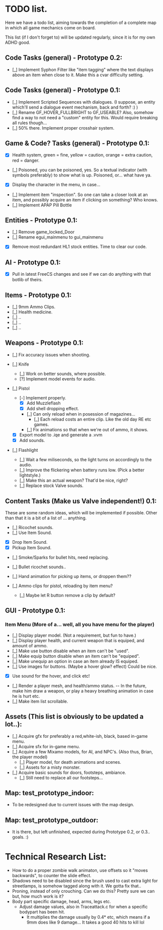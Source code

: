 # TODO list.
Here we have a todo list, aiming towards the completion of a complete map
in which all game mechanics come on board.

This list (if I don't forget to) will be updated regularly, since it is for
my own ADHD good.

## Code Tasks (general) - Prototype 0.2:
- [_] Implement Syphon Filter like "item tagging" where the text displays above an item when close to it. Make this a cvar difficulty setting.

## Code Tasks (general) - Prototype 0.1:
- [_] Implement Scripted Sequences with dialogues. (I suppose, an entity which'll send a dialogue event mechanism, back and forth? :) )
- [_] Rename GF_HOVER_FULLBRIGHT to GF_USEABLE? Also, somehow find a way to not need a "custom" entity for this. Would require breaking all rules though...
- [_] 50% there. Implement proper crosshair system.

## Game & Code? Tasks (general) - Prototype 0.1:
- [X] Health system, green = fine, yellow = caution, orange = extra caution, red = danger.
- [_] Poisoned, you can be poisoned, yes. So a textual indicator (with symbols preferably) to show what is up. Poisoned, or... what have ya.
- [X] Display the character in the menu, in case...
- [_] Implement item "inspection". So one can take a closer look at an item, and possibly acquire an item if clicking on something? Who knows.
- [_] Implement APAP Pill Bottle
## Entities - Prototype 0.1:
- [_] Remove game_locked_Door
- [_] Rename egui_mainmenu to gui_mainmenu
- [X] Remove most redundant HL1 stock entities. Time to clear our code.

## AI - Prototype 0.1:
- [X] Pull in latest FreeCS changes and see if we can do anything with that botlib of theirs.


## Items - Prototype 0.1:
- [_] 9mm Ammo Clips.
- [_] Health medicine.
- [_] ..
- [_] ..
- [_] ..

## Weapons - Prototype 0.1:
- [_] Fix accuracy issues when shooting.

- [_] Knife
  - [_] Work on better sounds, where possible.
  - [?] Implement model events for audio.

- [_] Pistol
  - [-] Implement properly.
    - [X] Add Muzzleflash
    - [X] Add shell dropping effect.
    - [_] Can only reload when in posession of magazines... 
      - [_] Each reload costs an entire clip. Like the old day RE etc games.
    - [_] Fix animations so that when we're out of ammo, it shows.
  - [X] Export model to .iqe and generate a .vvm
  - [X] Add sounds.

- [_] Flashlight
  - [_] Wait a few miliseconds, so the light turns on accordingly to the audio.
  - [_] Improve the flickering when battery runs low. (Pick a better lightstyle.)
  - [_] Make this an actual weapon? That'd be nice, right?
  - [_] Replace stock Valve sounds.

## Content Tasks (Make us Valve independent!) 0.1:
These are some random ideas, which will be implemented if possible.
Other than that it is a bit of a list of ... anything.
- [_] Ricochet sounds.
- [_] Use Item Sound.
- [X] Drop Item Sound.
- [X] Pickup Item Sound.
- [_] Smoke/Sparks for bullet hits, need replacing.
- [_] Bullet ricochet sounds..
- [_] Hand animation for picking up items, or droppen them??

- [_] Ammo clips for pistol, reloading by item menu?
  - [_] Maybe let R button remove a clip by default?

## GUI - Prototype 0.1:
### Item Menu (More of a... well, all you have menu for the player)
- [_] Display player model. (Not a requirement, but fun to have.)
- [_] Display player health, and current weapon that is equiped, and amount of ammo.
- [_] Make use button disable when an item can't be "used".
- [_] Make equip button disable when an item can't be "equiped".
- [_] Make unequip an option in case an item already IS equiped.
- [_] Use images for buttons. (Maybe a hover glow? effect) Could be nice.
- [X] Use sound for the hover, and click etc!
- [_] Render a player mesh, and health/ammo status.
    -- In the future, make him draw a weapon, or play a heavy breathing animation in case he is hurt etc.
- [_] Make item list scrollable.

## Assets (This list is obviously to be updated a lot..):
- [_] Acquire gfx for preferably a red,white-ish, black, based in-game menu.
- [_] Acquire sfx for in-game menu.
- [_] Acquire a few Mixamo models, for AI, and NPC's. (Also thus, Brian, the player model)
  - [_] Player model, for death animations and scenes.
  - [_] Assets for a misty monster.
- [_] Acquire basic sounds for doors, footsteps, ambiance.
  - [_] Still need to replace all our footsteps...

## Map: test_prototype_indoor:
- To be redesigned due to current issues with the map design.

## Map: test_prototype_outdoor:
- It is there, but left unfinished, expected during Prototype 0.2, or 0.3.. goals. :)

# Technical Research List:
- How to do a proper zombie walk animaton, use offsets so it "moves backwards", to counter the slide effect.
- Shadows need to be disabled since the brush used to cast extra light for streetlamps, is somehow tagged along with it.
  We gotta fix that..
- Proning, instead of only crouching. Can we do this? Pretty sure we can but, how much work is it?
- Body part specific damage, head, arms, legs etc.
  - Adjust damage values, also in Traceattack.c for when a specific bodypart has been hit.
    - It multiplies the damage usually by 0.4* etc, which means if a 9mm does like 9 damage... It takes a good 40 hits to kill lol
